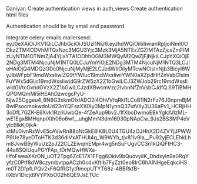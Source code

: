 Daniyar:
Create authentication views in auth_views
Create authentication html files

Authentication should be by email and password

Integrate celery emails
mailersend:
eyJ0eXAiOiJKV1QiLCJhbGciOiJSUzI1NiJ9.eyJhdWQiOiIxIiwianRpIjoiNmI0ODkzZTM4ODVhMTQxNzc3MGU3Yjc3Mzk3MjA5NTEzZGZlMTAzZjcxZmFiMzUyNTM1OTNmZjA4YjIxYTA1ODhhOGM3MWQyM2QwZjFjNjkiLCJpYXQiOjE2NDg3MTM4NjcuNjM1NTQ0LCJuYmYiOjE2NDg3MTM4NjcuNjM1NTQ3LCJleHAiOjQ4MDQzODc0NjcuNjMyMjE2LCJzdWIiOiIyMTcwNCIsInNjb3BlcyI6WyJlbWFpbF9mdWxsIiwiZG9tYWluc19mdWxsIiwiYWN0aXZpdHlfZnVsbCIsImFuYWx5dGljc19mdWxsIiwidG9rZW5zX2Z1bGwiLCJ3ZWJob29rc19mdWxsIiwidGVtcGxhdGVzX2Z1bGwiLCJzdXBwcmVzc2lvbnNfZnVsbCJdfQ.S9TiBMHQPGMQmMi5iHEAhDzwcgcPyU-Njw25Cggeu4_6N6G3xkmOIxlADO2l4OhVVfqRkI1LCoB1lN2rFz76J0nprnBjM8wIPsoomokwdoUd23nYQFsaXXlXy0MpN1ynnQ37utVlIy3U36aPv1_HCRjHH3oDfL7GZK-E6Xvk1RzriUwbQe-4fZeAup9bv2J1fXboDwmoEBkYgIcfJIzML-wE1EgxBMHqnpiXth06o6wf__uhgMmN3dm16930pNApCw_9Js2BS3MP4eVyIcBIkKj0jkA-xtMu0lvnRxWvE5cAVwRn88oNtGkE8IK8L0U4TGU4zOJHhX2D4ZVYjJPWWP9Ue78yeDToHTK3d36dIVxATHUI4q_W9WYh_tjv81Iv9Ia__Pu92yjECLEhkLhm8JvwB9yWuUz2pJ22CLZEivqmEMpr4wg5nSuFUgvCC3n1kQiQFtHC3-44a6SQiUquPGYFAp_tDrMQwHWXa-HfoFweaXKrON_uOT2Tpg6ZcE17X1FFgg6Okiv9bQuovyilK_Dhdxyln9a0RqYyfzC0Ptf8dW8czymbvtppACzh0cdvKftIb7FyZzt0eo8IrC6hAINHgeEqkciHSm0T2DfpfLPQv2xF6QfRG1ytRmopUTYT68z-4BBRkfB-iIXbV1Dicjd9VYPXbO02h6QE9JsETUc
